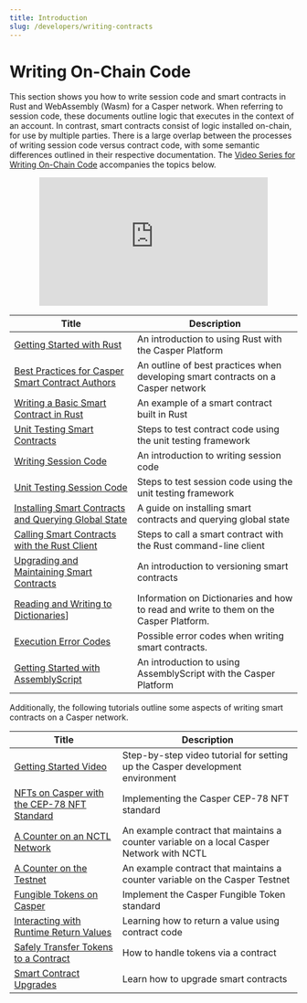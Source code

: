```yaml
---
title: Introduction
slug: /developers/writing-contracts
---
```


# Writing On-Chain Code

This section shows you how to write session code and smart contracts in Rust and WebAssembly (Wasm) for a Casper network. When referring to session code, these documents outline logic that executes in the context of an account. In contrast, smart contracts consist of logic installed on-chain, for use by multiple parties. There is a large overlap between the processes of writing session code versus contract code, with some semantic differences outlined in their respective documentation. The [Video Series for Writing On-Chain Code](https://www.youtube.com/playlist?list=PL8oWxbJ-csEqi5FP87EJZViE2aLz6X1Mj) accompanies the topics below.

<p align="center">
<iframe width="400" height="225" src="https://www.youtube.com/embed?v=q5nW4MUT8q4&list=PL8oWxbJ-csEqi5FP87EJZViE2aLz6X1Mj&index=1" position="middle" frameborder="0" allow="accelerometer; clipboard-write; encrypted-media; gyroscope; picture-in-picture" allowfullscreen></iframe>
</p>

| Title                                       | Description                     |
| ------------------------------------------- | ------------------------------- |
|[Getting Started with Rust](/developers/writing-onchain-code/getting-started.md)| An introduction to using Rust with the Casper Platform|
|[Best Practices for Casper Smart Contract Authors](/developers/writing-onchain-code/best-practices.md)| An outline of best practices when developing smart contracts on a Casper network|
|[Writing a Basic Smart Contract in Rust](/resources/tutorials/beginner/rust-contracts.md)   | An example of a smart contract built in Rust|
|[Unit Testing Smart Contracts](/developers/writing-onchain-code/testing-contracts.md)      | Steps to test contract code using the unit testing framework|
|[Writing Session Code](/developers/writing-onchain-code/writing-session-code.md)      | An introduction to writing session code|
|[Unit Testing Session Code](/developers/writing-onchain-code/testing-session-code.md)      | Steps to test session code using the unit testing framework|
|[Installing Smart Contracts and Querying Global State](/developers/cli/installing-contracts.md)| A guide on installing smart contracts and querying global state        |
|[Calling Smart Contracts with the Rust Client](/developers/cli/calling-contracts.md)| Steps to call a smart contract with the Rust command-line client|
|[Upgrading and Maintaining Smart Contracts](/developers/writing-onchain-code/upgrading-contracts.md)| An introduction to versioning smart contracts|
|[Reading and Writing to Dictionaries](/concepts/dictionaries.md)]| Information on Dictionaries and how to read and write to them on the Casper Platform.|
|[Execution Error Codes](/developers/cli/execution-error-codes.md)|Possible error codes when writing smart contracts.|
|[Getting Started with AssemblyScript](/developers/writing-onchain-code/assembly-script.md) | An introduction to using AssemblyScript with the Casper Platform |

Additionally, the following tutorials outline some aspects of writing smart contracts on a Casper network.

| Title                                                       | Description                                                      |
| ----------------------------------------------------------- | ---------------------------------------------------------------- |
|[Getting Started Video](/resources/quick-start.md#getting-started-video) | Step-by-step video tutorial for setting up the Casper development environment |
|[NFTs on Casper with the CEP-78 NFT Standard](https://github.com/casper-ecosystem/cep-78-enhanced-nft/blob/dev/README.md) | Implementing the Casper CEP-78 NFT standard     |
|[A Counter on an NCTL Network](/resources/tutorials/beginner/counter/index.md)             | An example contract that maintains a counter variable on a local Casper Network with NCTL     |
|[A Counter on the Testnet](/resources/tutorials/beginner/counter-testnet/index.md)         | An example contract that maintains a counter variable on the Casper Testnet                   |
|[Fungible Tokens on Casper](https://github.com/casper-ecosystem/erc20/blob/master/docs/TUTORIAL.md)              | Implement the Casper Fungible Token standard                         |
|[Interacting with Runtime Return Values](/resources/tutorials/advanced/return-values-tutorial.md)| Learning how to return a value using contract code         |
|[Safely Transfer Tokens to a Contract](/resources/tutorials/advanced/transfer-token-to-contract.md) | How to handle tokens via a contract                     |
|[Smart Contract Upgrades](/resources/tutorials/beginner/upgrade-contract.md)               | Learn how to upgrade smart contracts                             |
<!-- TODO refresh these tutorials and re-enable the links.
|[Key-Value Storage with Casper DSL](/dapp-dev-guide/tutorials/kv-storage-tutorial.md)  | Design a simple contract to store a value and use the Casper DSL |
|[Multi-Signatures and Key Recovery](/dapp-dev-guide/tutorials/multi-sig/index.md)      | Learn to sign transactions with multiple keys                    | -->

